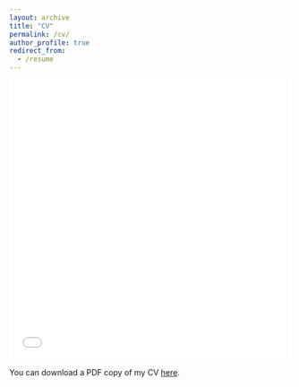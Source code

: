 ```yaml
---
layout: archive
title: "CV"
permalink: /cv/
author_profile: true
redirect_from:
  - /resume
---
```


<iframe src="/files/FQin_CV.pdf" width="100%" height="500" frameborder="no" border="0" marginwidth="0" marginheight="0">This browser does not support PDFs. Please download the PDF to view it: <a href="/files/FQin_CV.pdf">Download PDF</a></iframe>

You can download a PDF copy of my CV [here](feiqin/files/FQin_CV.pdf).
